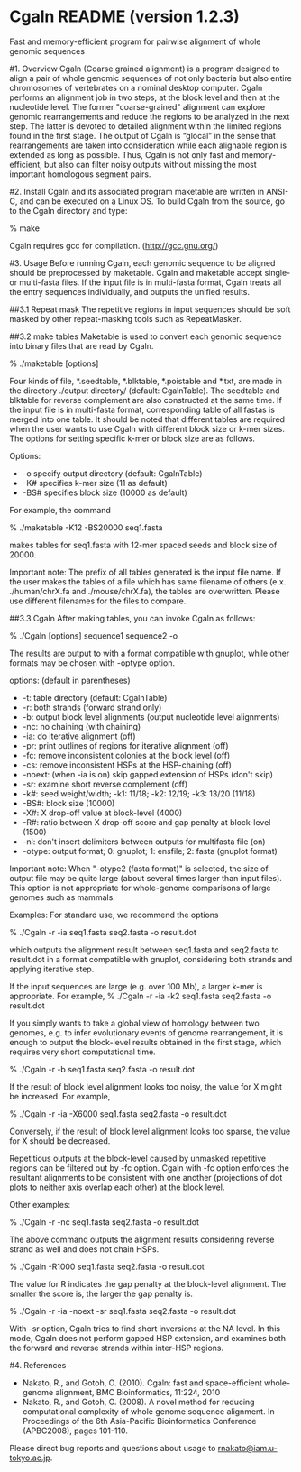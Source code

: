 # Cgaln README (version 1.2.3)
Fast and memory-efficient program for pairwise alignment of whole 
genomic sequences

#1. Overview
Cgaln (Coarse grained alignment) is a program designed to align a pair of whole genomic sequences of not only bacteria but also entire chromosomes of vertebrates on a nominal desktop computer. Cgaln performs an alignment job in two steps, at the block level and then at the nucleotide level. The former "coarse-grained" alignment can explore genomic rearrangements and reduce the regions to be analyzed in the next step. The latter is devoted to detailed alignment within the limited regions found in the first stage. The output of Cgaln is “glocal” in the sense that rearrangements are taken into consideration while each alignable region is extended as long as possible. Thus, Cgaln is not only fast and memory-efficient, but also can filter noisy outputs without missing the most important homologous segment pairs.

#2. Install
Cgaln and its associated program maketable are written in ANSI-C, and can be executed on a Linux OS. To build Cgaln from the source, go to the Cgaln directory and type:

% make

Cgaln requires gcc for compilation. (http://gcc.gnu.org/)


#3. Usage
Before running Cgaln, each genomic sequence to be aligned should be preprocessed by maketable. Cgaln and maketable accept single- or multi-fasta files. If the input file is in multi-fasta format, Cgaln treats all the entry sequences individually, and outputs the unified results.

##3.1 Repeat mask
The repetitive regions in input sequences should be soft masked by other repeat-masking tools such as 
RepeatMasker.

##3.2 make tables
Maketable is used to convert each genomic sequence into binary files that are read by Cgaln.

% ./maketable [options] <sequence> 

Four kinds of file, *.seedtable, *.blktable, *.poistable and *.txt, are made in the directory ./output directory/ (default: CgalnTable). The seedtable  and blktable for reverse complement are also constructed at the same time. If the input file is in multi-fasta format,
corresponding table of all fastas is merged into one table. It should be noted that different tables
are required when the user wants to use Cgaln with different block size or k-mer sizes. The options
for setting specific k-mer or block size are as follows.

Options:
* -o  specify output directory (default: CgalnTable)
* -K#  specifies k-mer size (11 as default)
* -BS# specifies block size (10000 as default)

For example, the command

% ./maketable -K12 -BS20000 seq1.fasta

makes tables for seq1.fasta with 12-mer spaced seeds and block size of 20000.

Important note: The prefix of all tables generated is the input file name. If the user makes the tables
of a file which has same filename of others (e.x. ./human/chrX.fa and ./mouse/chrX.fa), the tables are
overwritten. Please use different filenames for the files to compare.

##3.3 Cgaln
After making tables, you can invoke Cgaln as follows:

% ./Cgaln [options] sequence1 sequence2 -o <outputfile>

The results are output to <outputfile> with a format compatible with gnuplot,
while other formats may be chosen with -optype option. 


options: (default in parentheses)
* -t:	table directory (default: CgalnTable)
* -r:	both strands (forward strand only)
* -b:	output block level alignments (output nucleotide level alignments)
* -nc:	no chaining (with chaining)
* -ia:	do iterative alignment (off)
* -pr:	print outlines of regions for iterative alignment (off)
* -fc:	remove inconsistent colonies at the block level (off)
* -cs:	remove inconsistent HSPs at the HSP-chaining (off)
* -noext:	(when -ia is on) skip gapped extension of HSPs (don't skip)
* -sr:	examine short reverse complement (off)
* -k#:	seed weight/width; -k1: 11/18; -k2: 12/19; -k3: 13/20 (11/18)
* -BS#:	block size (10000)
* -X#:	X drop-off value at block-level (4000)
* -R#:	ratio between X drop-off score and gap penalty at block-level (1500)
* -nl:	don't insert delimiters between outputs for multifasta file (on)
* -otype:	output format; 0: gnuplot; 1: ensfile; 2: fasta (gnuplot format)

Important note: When "-otype2 (fasta format)" is selected, the size of output file may be quite large (about several times larger than input files). This option is not appropriate for whole-genome comparisons of large genomes such as mammals.

Examples:
For standard use, we recommend the options 

% ./Cgaln -r -ia seq1.fasta seq2.fasta -o result.dot 
 
which outputs the alignment result between seq1.fasta and seq2.fasta to result.dot in a format 
compatible with gnuplot, considering both strands and applying iterative step. 

If the input sequences are large (e.g. over 100 Mb), a larger k-mer is appropriate. For example, 
% ./Cgaln -r -ia -k2 seq1.fasta seq2.fasta -o result.dot 

If you simply wants to take a global view of homology between two genomes, e.g. to infer 
evolutionary events of genome rearrangement, it is enough to output the block-level results 
obtained in the first stage, which requires very short computational time. 
 
% ./Cgaln -r -b seq1.fasta seq2.fasta -o result.dot 

If the result of block level alignment looks too noisy, the value for X might be increased. For 
example, 
 
% ./Cgaln -r -ia -X6000 seq1.fasta seq2.fasta -o result.dot 
 
Conversely, if the result of block level alignment looks too sparse, the value for X should be 
decreased.

Repetitious outputs at the block-level caused by unmasked repetitive regions can be filtered out by 
-fc option. Cgaln with -fc option enforces the resultant alignments to be consistent with one 
another (projections of dot plots to neither axis overlap each other) at the block level. 

Other examples: 
 
% ./Cgaln -r -nc seq1.fasta seq2.fasta -o result.dot 
 
The above command outputs the alignment results considering reverse strand as well and does not 
chain HSPs. 
 
% ./Cgaln -R1000 seq1.fasta seq2.fasta -o result.dot 
 
The value for R indicates the gap penalty at the block-level alignment. The smaller the score is, the 
larger the gap penalty is. 
 
% ./Cgaln -r -ia -noext -sr seq1.fasta seq2.fasta -o result.dot 
 
With -sr option, Cgaln tries to find short inversions at the NA level. In this mode, Cgaln does 
not perform gapped HSP extension, and examines both the forward and reverse strands within 
inter-HSP regions.


#4. References
* Nakato, R., and Gotoh, O. (2010). Cgaln: fast and space-efficient whole-genome alignment, BMC Bioinformatics, 11:224, 2010
* Nakato, R., and Gotoh, O. (2008). A novel method for reducing computational complexity of whole genome sequence alignment. In Proceedings of the 6th Asia-Pacific Bioinformatics Conference (APBC2008), pages 101-110.

Please direct bug reports and questions about usage to rnakato@iam.u-tokyo.ac.jp.